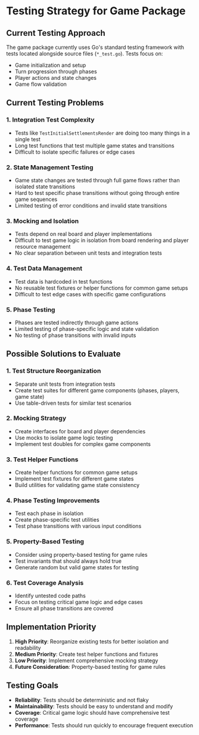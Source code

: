 # Testing Strategy for Game Package

## Current Testing Approach

The game package currently uses Go's standard testing framework with tests located alongside source files (`*_test.go`). Tests focus on:

- Game initialization and setup
- Turn progression through phases
- Player actions and state changes
- Game flow validation

## Current Testing Problems

### 1. **Integration Test Complexity**
- Tests like `TestInitialSettlementsRender` are doing too many things in a single test
- Long test functions that test multiple game states and transitions
- Difficult to isolate specific failures or edge cases

### 2. **State Management Testing**
- Game state changes are tested through full game flows rather than isolated state transitions
- Hard to test specific phase transitions without going through entire game sequences
- Limited testing of error conditions and invalid state transitions

### 3. **Mocking and Isolation**
- Tests depend on real board and player implementations
- Difficult to test game logic in isolation from board rendering and player resource management
- No clear separation between unit tests and integration tests

### 4. **Test Data Management**
- Test data is hardcoded in test functions
- No reusable test fixtures or helper functions for common game setups
- Difficult to test edge cases with specific game configurations

### 5. **Phase Testing**
- Phases are tested indirectly through game actions
- Limited testing of phase-specific logic and state validation
- No testing of phase transitions with invalid inputs

## Possible Solutions to Evaluate

### 1. **Test Structure Reorganization**
- Separate unit tests from integration tests
- Create test suites for different game components (phases, players, game state)
- Use table-driven tests for similar test scenarios

### 2. **Mocking Strategy**
- Create interfaces for board and player dependencies
- Use mocks to isolate game logic testing
- Implement test doubles for complex game components

### 3. **Test Helper Functions**
- Create helper functions for common game setups
- Implement test fixtures for different game states
- Build utilities for validating game state consistency

### 4. **Phase Testing Improvements**
- Test each phase in isolation
- Create phase-specific test utilities
- Test phase transitions with various input conditions

### 5. **Property-Based Testing**
- Consider using property-based testing for game rules
- Test invariants that should always hold true
- Generate random but valid game states for testing

### 6. **Test Coverage Analysis**
- Identify untested code paths
- Focus on testing critical game logic and edge cases
- Ensure all phase transitions are covered

## Implementation Priority

1. **High Priority**: Reorganize existing tests for better isolation and readability
2. **Medium Priority**: Create test helper functions and fixtures
3. **Low Priority**: Implement comprehensive mocking strategy
4. **Future Consideration**: Property-based testing for game rules

## Testing Goals

- **Reliability**: Tests should be deterministic and not flaky
- **Maintainability**: Tests should be easy to understand and modify
- **Coverage**: Critical game logic should have comprehensive test coverage
- **Performance**: Tests should run quickly to encourage frequent execution

